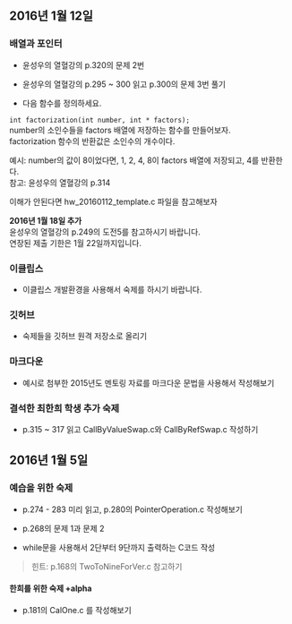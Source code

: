 ## 2016년 1월 12일
### 배열과 포인터
* 윤성우의 열혈강의 p.320의 문제 2번
* 윤성우의 열혈강의 p.295 ~ 300 읽고 p.300의 문제 3번 풀기

* 다음 함수를 정의하세요. 

```int factorization(int number, int * factors);```  
number의 소인수들을 factors 배열에 저장하는 함수를 만들어보자.  
factorization 함수의 반환값은 소인수의 개수이다.

예시: number의 값이 8이었다면, 1, 2, 4, 8이 factors 배열에 저장되고, 4를 반환한다.  
참고: 윤성우의 열혈강의 p.314

이해가 안된다면 hw_20160112_template.c 파일을 참고해보자

**2016년 1월 18일 추가**  
윤성우의 열혈강의 p.249의 도전5를 참고하시기 바랍니다.  
연장된 제출 기한은 1월 22일까지입니다.

### 이클립스
* 이클립스 개발환경을 사용해서 숙제를 하시기 바랍니다.

### 깃허브
* 숙제들을 깃허브 원격 저장소로 올리기

### 마크다운
* 예시로 첨부한 2015년도 멘토링 자료를 마크다운 문법을 사용해서 작성해보기

### 결석한 최한희 학생 추가 숙제
* p.315 ~ 317 읽고 CallByValueSwap.c와 CallByRefSwap.c 작성하기


## 2016년 1월 5일
### 예습을 위한 숙제
* p.274 - 283 미리 읽고, p.280의 PointerOperation.c 작성해보기

* p.268의 문제 1과 문제 2

* while문을 사용해서 2단부터 9단까지 출력하는 C코드 작성
>힌트: p.168의 TwoToNineForVer.c 참고하기

#### 한희를 위한 숙제 +alpha
* p.181의 CalOne.c 를 작성해보기
